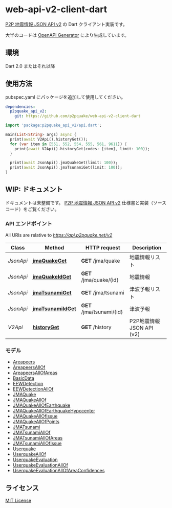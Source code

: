 # web-api-v2-client-dart

[P2P 地震情報 JSON API v2](https://www.p2pquake.net/json_api_v2/) の Dart クライアント実装です。

大半のコードは [OpenAPI Generator](https://openapi-generator.tech) により生成しています。

## 環境

Dart 2.0 またはそれ以降

## 使用方法

pubspec.yaml にパッケージを追加して使用してください。

```yaml
dependencies:
  p2pquake_api_v2:
    git: https://github.com/p2pquake/web-api-v2-client-dart
```

```dart
import 'package:p2pquake_api_v2/api.dart';

main(List<String> args) async {
  print(await V2Api().historyGet());
  for (var item in [551, 552, 554, 555, 561, 9611]) {
    print(await V2Api().historyGet(codes: [item], limit: 100));
  }

  print(await JsonApi().jmaQuakeGet(limit: 100));
  print(await JsonApi().jmaTsunamiGet(limit: 100));
}
```

## WIP: ドキュメント

ドキュメントは未整備です。 [P2P 地震情報 JSON API v2](https://www.p2pquake.net/json_api_v2/) 仕様書と実装（ソースコード）をご覧ください。

### API エンドポイント

All URIs are relative to *https://api.p2pquake.net/v2*

Class | Method | HTTP request | Description
------------ | ------------- | ------------- | -------------
*JsonApi* | [**jmaQuakeGet**](doc//JsonApi.md#jmaquakeget) | **GET** /jma/quake | 地震情報リスト
*JsonApi* | [**jmaQuakeIdGet**](doc//JsonApi.md#jmaquakeidget) | **GET** /jma/quake/{id} | 地震情報
*JsonApi* | [**jmaTsunamiGet**](doc//JsonApi.md#jmatsunamiget) | **GET** /jma/tsunami | 津波予報リスト
*JsonApi* | [**jmaTsunamiIdGet**](doc//JsonApi.md#jmatsunamiidget) | **GET** /jma/tsunami/{id} | 津波予報
*V2Api* | [**historyGet**](doc//V2Api.md#historyget) | **GET** /history | P2P地震情報 JSON API (v2)

### モデル

 - [Areapeers](doc//Areapeers.md)
 - [AreapeersAllOf](doc//AreapeersAllOf.md)
 - [AreapeersAllOfAreas](doc//AreapeersAllOfAreas.md)
 - [BasicData](doc//BasicData.md)
 - [EEWDetection](doc//EEWDetection.md)
 - [EEWDetectionAllOf](doc//EEWDetectionAllOf.md)
 - [JMAQuake](doc//JMAQuake.md)
 - [JMAQuakeAllOf](doc//JMAQuakeAllOf.md)
 - [JMAQuakeAllOfEarthquake](doc//JMAQuakeAllOfEarthquake.md)
 - [JMAQuakeAllOfEarthquakeHypocenter](doc//JMAQuakeAllOfEarthquakeHypocenter.md)
 - [JMAQuakeAllOfIssue](doc//JMAQuakeAllOfIssue.md)
 - [JMAQuakeAllOfPoints](doc//JMAQuakeAllOfPoints.md)
 - [JMATsunami](doc//JMATsunami.md)
 - [JMATsunamiAllOf](doc//JMATsunamiAllOf.md)
 - [JMATsunamiAllOfAreas](doc//JMATsunamiAllOfAreas.md)
 - [JMATsunamiAllOfIssue](doc//JMATsunamiAllOfIssue.md)
 - [Userquake](doc//Userquake.md)
 - [UserquakeAllOf](doc//UserquakeAllOf.md)
 - [UserquakeEvaluation](doc//UserquakeEvaluation.md)
 - [UserquakeEvaluationAllOf](doc//UserquakeEvaluationAllOf.md)
 - [UserquakeEvaluationAllOfAreaConfidences](doc//UserquakeEvaluationAllOfAreaConfidences.md)

## ライセンス

[MIT License](./LICENSE)